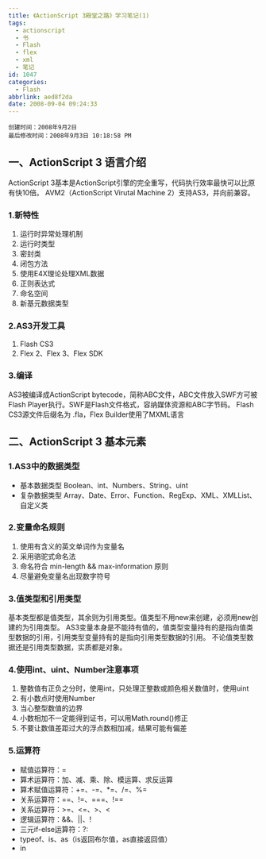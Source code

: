 ```yaml
---
title: 《ActionScript 3殿堂之路》学习笔记(1)
tags:
  - actionscript
  - 书
  - Flash
  - flex
  - xml
  - 笔记
id: 1047
categories:
  - Flash
abbrlink: aed8f2da
date: 2008-09-04 09:24:33
---
```

    创建时间：2008年9月2日
    最后修改时间：2008年9月3日 10:18:58 PM

## 一、ActionScript 3 语言介绍

ActionScript 3基本是ActionScript引擎的完全重写，代码执行效率最快可以比原有快10倍。
AVM2（ActionScript Virutal Machine 2）支持AS3，并向前兼容。

### 1.新特性

1.  运行时异常处理机制
2.  运行时类型
3.  密封类
4.  闭包方法
5.  使用E4X理论处理XML数据
6.  正则表达式
7.  命名空间
8.  新基元数据类型

### 2.AS3开发工具

1.  Flash CS3
2.  Flex 2、Flex 3、Flex SDK

### 3.编译

AS3被编译成ActionScript bytecode，简称ABC文件，ABC文件放入SWF方可被Flash Player执行。SWF是Flash文件格式，容纳媒体资源和ABC字节码。
Flash CS3源文件后缀名为 .fla，Flex Builder使用了MXML语言

## 二、ActionScript 3 基本元素

### 1.AS3中的数据类型


*  基本数据类型
    Boolean、int、Numbers、String、uint
* 复杂数据类型
    Array、Date、Error、Function、RegExp、XML、XMLList、自定义类

### 2.变量命名规则

1.  使用有含义的英文单词作为变量名
2.  采用骆驼式命名法
3.  命名符合 min-length &amp;&amp; max-information 原则
4.  尽量避免变量名出现数字符号

### 3.值类型和引用类型

基本类型都是值类型，其余则为引用类型。值类型不用new来创建，必须用new创建的为引用类型。
AS3变量本身是不能持有值的，值类型变量持有的是指向值类型数据的引用，引用类型变量持有的是指向引用类型数据的引用。
不论值类型数据还是引用类型数据，实质都是对象。

### 4.使用int、uint、Number注意事项

1.  整数值有正负之分时，使用int，只处理正整数或颜色相关数值时，使用uint
2.  有小数点时使用Number
3.  当心整型数值的边界
4.  小数相加不一定能得到证书，可以用Math.round()修正
5.  不要让数值差距过大的浮点数相加减，结果可能有偏差

### 5.运算符

*   赋值运算符：=
*   算术运算符：加、减、乘、除、模运算、求反运算
*   算术赋值运算符：+=、-=、*=、/=、%=
*   关系运算符：==、!=、===、!==
*   关系运算符：&gt;=、&lt;=、&gt;、&lt;
*   逻辑运算符：&amp;&amp;、||、!
*   三元if-else运算符：?:
*   typeof、is、as（is返回布尔值，as直接返回值）
*   in
